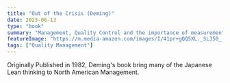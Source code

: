 ```yaml
---
title: "Out of the Crisis (Deming)"
date: 2023-06-13
type: "book"
summary: "Management, Quality Control and the importance of measurements"
featureImage: "https://m.media-amazon.com/images/I/41pr+gQQ5XL._SL350_.jpg"
tags: ["Quality Management"]
---
```



Originally Published in 1982, Deming's book bring many of the Japanese Lean thinking to North American Management.

